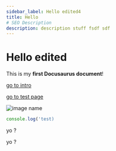 ```yaml
---
sidebar_label: Hello edited4
title: Hello
# SEO Description
description: description stuff fsdf sdf
---
```


# Hello edited

This is my **first Docusaurus document**!

[go to intro](./intro)

[go to test page](/test)

![image name](/img/docusaurus.png)

```jsx
console.log('test)
```

yo ?

yo ?
